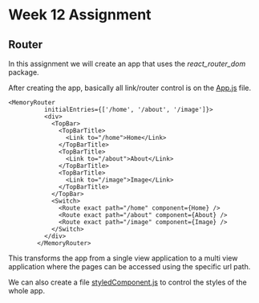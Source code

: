 # Week 12 Assignment
## Router

In this assignment we will create an app that uses the _react_router_dom_ package.

After creating the app, basically all link/router control is on the [App.js](https://oddlylabs.com/brunosimione/ITE5430/src/master/week12/router-app/src/App.js) file.

```
<MemoryRouter
          initialEntries={['/home', '/about', '/image']}>
          <div>
            <TopBar>
              <TopBarTitle>
                <Link to="/home">Home</Link>
              </TopBarTitle>
              <TopBarTitle>
                <Link to="/about">About</Link>
              </TopBarTitle>
              <TopBarTitle>
                <Link to="/image">Image</Link>
              </TopBarTitle>
            </TopBar>
            <Switch>
              <Route exact path="/home" component={Home} />
              <Route exact path="/about" component={About} />
              <Route exact path="/image" component={Image} />
            </Switch>
          </div>
        </MemoryRouter>
```

This transforms the app from a single view application to a multi view application where the pages can be accessed using the specific url path.

We can also create a file [styledComponent.js](https://oddlylabs.com/brunosimione/ITE5430/src/master/week12/router-app/src/components/UI/styledComponents.js) to control the styles of the whole app.